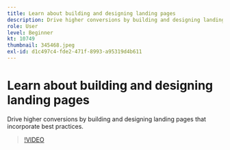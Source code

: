 ```yaml
---
title: Learn about building and designing landing pages
description: Drive higher conversions by building and designing landing pages that incorporate best practices.
role: User
level: Beginner
kt: 10749
thumbnail: 345468.jpeg
exl-id: d1c497c4-fde2-471f-8993-a95319d4b611
---
```

# Learn about building and designing landing pages

Drive higher conversions by building and designing landing pages that incorporate best practices.

>[!VIDEO](https://video.tv.adobe.com/v/345468/?quality=12&learn=on)
